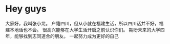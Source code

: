 # Hey guys
   大家好，我叫张小龙。
   户籍四川，但从小就在福建生活，所以四川话并不好，福建本地话也不会。
   很高兴能够在大学生活开启之前认识你们。
   期盼未来的大学四年，能够找到志同道合的朋友。
   一起努力成为更好的自己
